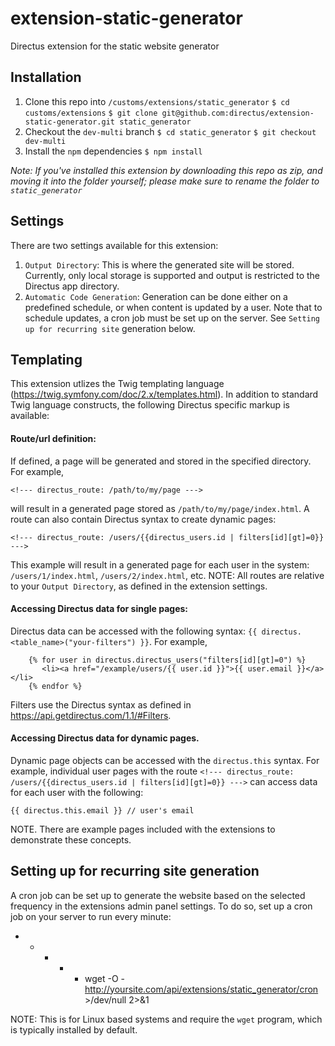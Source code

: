 # extension-static-generator
Directus extension for the static website generator

## Installation

1. Clone this repo into `/customs/extensions/static_generator`
`$ cd customs/extensions`
`$ git clone git@github.com:directus/extension-static-generator.git static_generator`
2. Checkout the `dev-multi` branch
`$ cd static_generator`
`$ git checkout dev-multi`
3. Install the `npm` dependencies
`$ npm install`

_Note: If you've installed this extension by downloading this repo as zip, and moving it into the folder yourself; please make sure to rename the folder to `static_generator`_

## Settings
There are two settings available for this extension:
1. `Output Directory`: This is where the generated site will be stored.  Currently, only local storage is supported and output is restricted to the Directus app directory.
2. `Automatic Code Generation`: Generation can be done either on a predefined schedule, or when content is updated by a user. Note that to schedule updates, a cron job must be set up on the server. See `Setting up for recurring site` generation below.

## Templating
This extension utlizes the Twig templating language (https://twig.symfony.com/doc/2.x/templates.html).  In addition to standard Twig language constructs, the following Directus specific markup is available:
#### Route/url definition:
If defined, a page will be generated and stored in the specified directory.  For example,
```
<!--- directus_route: /path/to/my/page --->
```
will result in a generated page stored as `/path/to/my/page/index.html`.  A route can also contain Directus syntax to create dynamic pages:
```
<!--- directus_route: /users/{{directus_users.id | filters[id][gt]=0}} --->
```
This example will result in a generated page for each user in the system: `/users/1/index.html`, `/users/2/index.html`, etc.
NOTE:  All routes are relative to your `Output Directory`, as defined in the extension settings.
#### Accessing Directus data for single pages:
Directus data can be accessed with the following syntax: `{{ directus.<table_name>("your-filters") }}`.  For example,
```
    {% for user in directus.directus_users("filters[id][gt]=0") %}
       <li><a href="/example/users/{{ user.id }}">{{ user.email }}</a></li>
    {% endfor %}
```
Filters use the Directus syntax as defined in https://api.getdirectus.com/1.1/#Filters.
#### Accessing Directus data for dynamic pages.
Dynamic page objects can be accessed with the `directus.this` syntax.  For example, individual user pages with the route ```<!--- directus_route: /users/{{directus_users.id | filters[id][gt]=0}} --->``` can access data for each user with the following:
```
{{ directus.this.email }} // user's email
```

NOTE.  There are example pages included with the extensions to demonstrate these concepts.


## Setting up for recurring site generation
A cron job can be set up to generate the website based on the selected frequency in the extensions admin panel settings.  To do so, set up a cron job on
your server to run every minute:

* * * * * wget -O - http://yoursite.com/api/extensions/static_generator/cron >/dev/null 2>&1

NOTE:  This is for Linux based systems and require the `wget` program, which is typically installed by default.